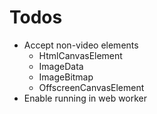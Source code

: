 # Todos

- Accept non-video elements
  - HtmlCanvasElement
  - ImageData
  - ImageBitmap
  - OffscreenCanvasElement
- Enable running in web worker

